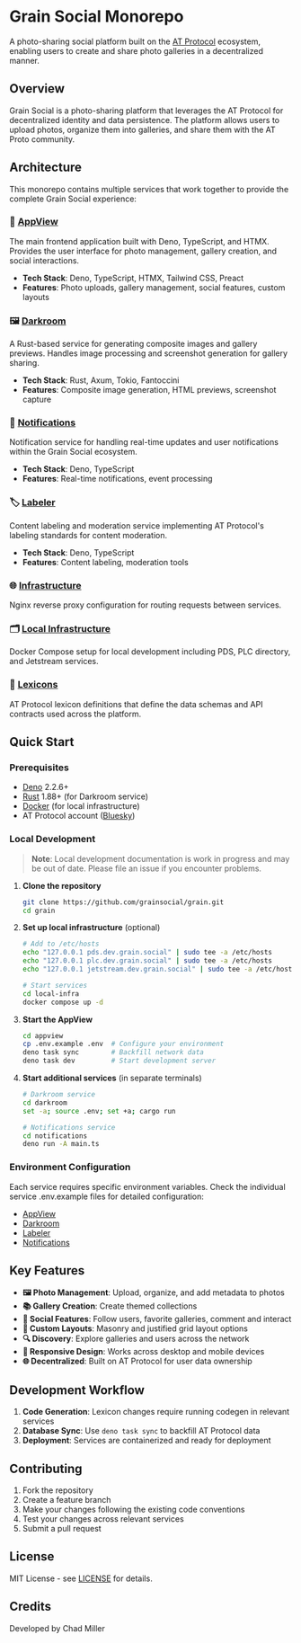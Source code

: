# Grain Social Monorepo

A photo-sharing social platform built on the [AT Protocol](https://atproto.com)
ecosystem, enabling users to create and share photo galleries in a decentralized
manner.

## Overview

Grain Social is a photo-sharing platform that leverages the AT Protocol for
decentralized identity and data persistence. The platform allows users to upload
photos, organize them into galleries, and share them with the AT Proto
community.

## Architecture

This monorepo contains multiple services that work together to provide the
complete Grain Social experience:

### 📱 [AppView](/appview)

The main frontend application built with Deno, TypeScript, and HTMX. Provides
the user interface for photo management, gallery creation, and social
interactions.

- **Tech Stack**: Deno, TypeScript, HTMX, Tailwind CSS, Preact
- **Features**: Photo uploads, gallery management, social features, custom
  layouts

### 🖼️ [Darkroom](/darkroom)

A Rust-based service for generating composite images and gallery previews.
Handles image processing and screenshot generation for gallery sharing.

- **Tech Stack**: Rust, Axum, Tokio, Fantoccini
- **Features**: Composite image generation, HTML previews, screenshot capture

### 🔔 [Notifications](/notifications)

Notification service for handling real-time updates and user notifications
within the Grain Social ecosystem.

- **Tech Stack**: Deno, TypeScript
- **Features**: Real-time notifications, event processing

### 🏷️ [Labeler](/labeler)

Content labeling and moderation service implementing AT Protocol's labeling
standards for content moderation.

- **Tech Stack**: Deno, TypeScript
- **Features**: Content labeling, moderation tools

### 🌐 [Infrastructure](/nginx)

Nginx reverse proxy configuration for routing requests between services.

### 🗂️ [Local Infrastructure](/local-infra)

Docker Compose setup for local development including PDS, PLC directory, and
Jetstream services.

### 📝 [Lexicons](/lexicons)

AT Protocol lexicon definitions that define the data schemas and API contracts
used across the platform.

## Quick Start

### Prerequisites

- [Deno](https://deno.land/) 2.2.6+
- [Rust](https://rustup.rs/) 1.88+ (for Darkroom service)
- [Docker](https://docker.com/) (for local infrastructure)
- AT Protocol account ([Bluesky](https://bsky.app))

### Local Development

> **Note**: Local development documentation is work in progress and may be out
> of date. Please file an issue if you encounter problems.

1. **Clone the repository**
   ```bash
   git clone https://github.com/grainsocial/grain.git
   cd grain
   ```

2. **Set up local infrastructure** (optional)
   ```bash
   # Add to /etc/hosts
   echo "127.0.0.1 pds.dev.grain.social" | sudo tee -a /etc/hosts
   echo "127.0.0.1 plc.dev.grain.social" | sudo tee -a /etc/hosts
   echo "127.0.0.1 jetstream.dev.grain.social" | sudo tee -a /etc/hosts

   # Start services
   cd local-infra
   docker compose up -d
   ```

3. **Start the AppView**
   ```bash
   cd appview
   cp .env.example .env  # Configure your environment
   deno task sync        # Backfill network data
   deno task dev         # Start development server
   ```

4. **Start additional services** (in separate terminals)
   ```bash
   # Darkroom service
   cd darkroom
   set -a; source .env; set +a; cargo run

   # Notifications service
   cd notifications
   deno run -A main.ts
   ```

### Environment Configuration

Each service requires specific environment variables. Check the individual
service .env.example files for detailed configuration:

- [AppView](/appview/.env.example)
- [Darkroom](/darkroom/.env.example)
- [Labeler](/labeler/.env.example)
- [Notifications](/notifications/.env.example)

## Key Features

- **🖼️ Photo Management**: Upload, organize, and add metadata to photos
- **📚 Gallery Creation**: Create themed collections
- **👥 Social Features**: Follow users, favorite galleries, comment and interact
- **🎨 Custom Layouts**: Masonry and justified grid layout options
- **🔍 Discovery**: Explore galleries and users across the network
- **📱 Responsive Design**: Works across desktop and mobile devices
- **🌐 Decentralized**: Built on AT Protocol for user data ownership

## Development Workflow

1. **Code Generation**: Lexicon changes require running codegen in relevant
   services
2. **Database Sync**: Use `deno task sync` to backfill AT Protocol data
3. **Deployment**: Services are containerized and ready for deployment

## Contributing

1. Fork the repository
2. Create a feature branch
3. Make your changes following the existing code conventions
4. Test your changes across relevant services
5. Submit a pull request

## License

MIT License - see [LICENSE](LICENSE) for details.

## Credits

Developed by Chad Miller
